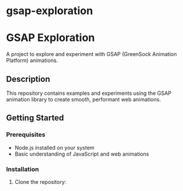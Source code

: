 # gsap-exploration

# GSAP Exploration

A project to explore and experiment with GSAP (GreenSock Animation Platform) animations.

## Description

This repository contains examples and experiments using the GSAP animation library to create smooth, performant web animations.

## Getting Started

### Prerequisites

- Node.js installed on your system
- Basic understanding of JavaScript and web animations

### Installation

1. Clone the repository:
